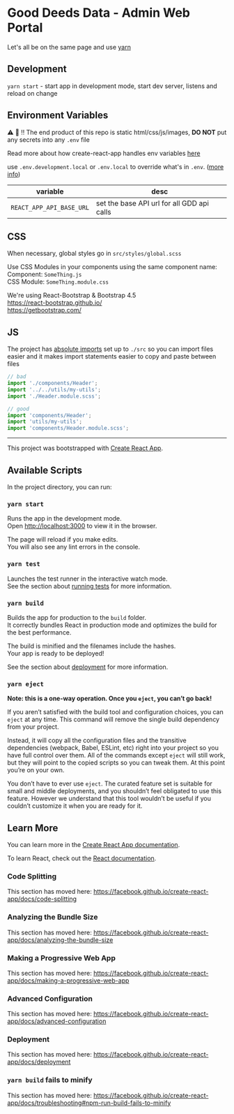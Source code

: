# Good Deeds Data - Admin Web Portal

Let's all be on the same page and use [yarn](https://yarnpkg.com/)

## Development

`yarn start` - start app in development mode, start dev server, listens and reload on change

## Environment Variables

:warning: :rotating_light: :bangbang:
The end product of this repo is static html/css/js/images, **DO NOT** put any secrets into any `.env` file

Read more about how create-react-app handles env variables [here](https://create-react-app.dev/docs/adding-custom-environment-variables/)

use `.env.development.local` or `.env.local` to override what's in `.env`. ([more info](https://create-react-app.dev/docs/adding-custom-environment-variables/#what-other-env-files-can-be-used))

| variable                 | desc                                       |
| ------------------------ | ------------------------------------------ |
| `REACT_APP_API_BASE_URL` | set the base API url for all GDD api calls |

## CSS

When necessary, global styles go in `src/styles/global.scss`

Use CSS Modules in your components using the same component name:  
Component: `SomeThing.js`  
CSS Module: `SomeThing.module.css`

We're using React-Bootstrap & Bootstrap 4.5  
https://react-bootstrap.github.io/  
https://getbootstrap.com/

## JS

The project has [absolute imports](https://create-react-app.dev/docs/importing-a-component#absolute-imports) set up to `./src` so you can import files easier and it makes import statements easier to copy and paste between files

```js
// bad
import './components/Header';
import '../../utils/my-utils';
import './Header.module.scss';
```

```js
// good
import 'components/Header';
import 'utils/my-utils';
import 'components/Header.module.scss';
```

---

This project was bootstrapped with [Create React App](https://github.com/facebook/create-react-app).

## Available Scripts

In the project directory, you can run:

### `yarn start`

Runs the app in the development mode.<br />
Open [http://localhost:3000](http://localhost:3000) to view it in the browser.

The page will reload if you make edits.<br />
You will also see any lint errors in the console.

### `yarn test`

Launches the test runner in the interactive watch mode.<br />
See the section about [running tests](https://facebook.github.io/create-react-app/docs/running-tests) for more information.

### `yarn build`

Builds the app for production to the `build` folder.<br />
It correctly bundles React in production mode and optimizes the build for the best performance.

The build is minified and the filenames include the hashes.<br />
Your app is ready to be deployed!

See the section about [deployment](https://facebook.github.io/create-react-app/docs/deployment) for more information.

### `yarn eject`

**Note: this is a one-way operation. Once you `eject`, you can’t go back!**

If you aren’t satisfied with the build tool and configuration choices, you can `eject` at any time. This command will remove the single build dependency from your project.

Instead, it will copy all the configuration files and the transitive dependencies (webpack, Babel, ESLint, etc) right into your project so you have full control over them. All of the commands except `eject` will still work, but they will point to the copied scripts so you can tweak them. At this point you’re on your own.

You don’t have to ever use `eject`. The curated feature set is suitable for small and middle deployments, and you shouldn’t feel obligated to use this feature. However we understand that this tool wouldn’t be useful if you couldn’t customize it when you are ready for it.

## Learn More

You can learn more in the [Create React App documentation](https://facebook.github.io/create-react-app/docs/getting-started).

To learn React, check out the [React documentation](https://reactjs.org/).

### Code Splitting

This section has moved here: https://facebook.github.io/create-react-app/docs/code-splitting

### Analyzing the Bundle Size

This section has moved here: https://facebook.github.io/create-react-app/docs/analyzing-the-bundle-size

### Making a Progressive Web App

This section has moved here: https://facebook.github.io/create-react-app/docs/making-a-progressive-web-app

### Advanced Configuration

This section has moved here: https://facebook.github.io/create-react-app/docs/advanced-configuration

### Deployment

This section has moved here: https://facebook.github.io/create-react-app/docs/deployment

### `yarn build` fails to minify

This section has moved here: https://facebook.github.io/create-react-app/docs/troubleshooting#npm-run-build-fails-to-minify
